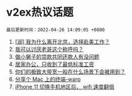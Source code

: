 # v2ex热议话题

`最后更新时间：2022-04-26 14:09:05 +0800`

1. [[润] 我为什么离开北京，选择赴美工作？](https://www.v2ex.com/t/849299)
1. [我可以讨厌老哥这个称呼吗？](https://www.v2ex.com/t/849258)
1. [做小舅子的贷款共同还款人有没问题](https://www.v2ex.com/t/849192)
1. [居家办公，只收到了最低标准工资](https://www.v2ex.com/t/849152)
1. [你们的极致大带宽一般在什么场景下会被用到？](https://www.v2ex.com/t/849263)
1. [分享个 Mac 上的终端-warp](https://www.v2ex.com/t/849228)
1. [iPhone 11 切换手机地区后， wifi 速度翻倍](https://www.v2ex.com/t/849161)

